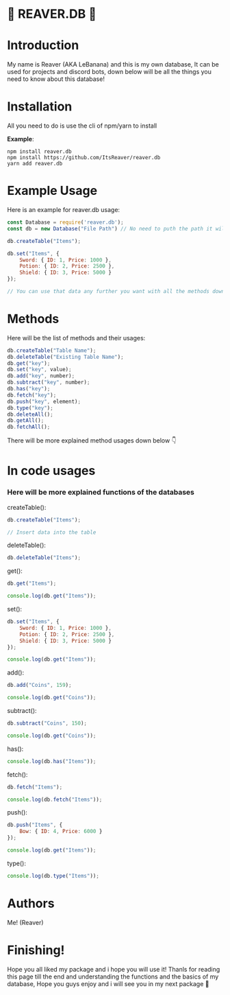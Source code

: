 # 🌟 **REAVER.DB** 🌟

# **Introduction**
My name is Reaver (AKA LeBanana) and this is my own database,
It can be used for projects and discord bots,
down below will be all the things you need to know about this database!

# Installation
All you need to do is use the cli of npm/yarn to install

**Example**:
```
npm install reaver.db
npm install https://github.com/ItsReaver/reaver.db
yarn add reaver.db
```

# Example Usage
Here is an example for reaver.db usage:

```js
const Database = require('reaver.db');
const db = new Database("File Path") // No need to puth the path it will put json.sqlite by default

db.createTable("Items");

db.set("Items", {
    Sword: { ID: 1, Price: 1000 },
    Potion: { ID: 2, Price: 2500 },
    Shield: { ID: 3, Price: 5000 }
});

// You can use that data any further you want with all the methods down below
```

# Methods
Here will be the list of methods and their usages:
```js
db.createTable("Table Name");
db.deleteTable("Existing Table Name");
db.get("key");
db.set("key", value);
db.add("key", number);
db.subtract("key", number);
db.has("key");
db.fetch("key");
db.push("key", element);
db.type("key");
db.deleteAll();
db.getAll();
db.fetchAll();
```

There will be more explained method usages down below 👇

# In code usages
<h3>Here will be more explained functions of the databases</h3>

createTable():
```js
db.createTable("Items");

// Insert data into the table
```

deleteTable():
```js
db.deleteTable("Items");
```

get():
```js
db.get("Items");

console.log(db.get("Items"));
```

set():
```js
db.set("Items", {
    Sword: { ID: 1, Price: 1000 },
    Potion: { ID: 2, Price: 2500 },
    Shield: { ID: 3, Price: 5000 }
});

console.log(db.get("Items"));
```

add():
```js
db.add("Coins", 159);

console.log(db.get("Coins"));
```

subtract():
```js
db.subtract("Coins", 150);

console.log(db.get("Coins"));
```

has():
```js
console.log(db.has("Items"));
```

fetch():
```js
db.fetch("Items");

console.log(db.fetch("Items"));
```

push():
```js
db.push("Items", { 
    Bow: { ID: 4, Price: 6000 }
});

console.log(db.get("Items"));
```

type():
```js
console.log(db.type("Items"));
```

# **Authors**
Me! (Reaver)

# Finishing!
Hope you all liked my package and i hope you will use it!
Thanls for reading this page till the end and understanding the functions and the basics of my database, Hope you guys enjoy and i will see you in my next package 👋